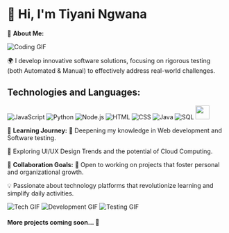 # 👋 Hi, I'm Tiyani Ngwana

🌟 **About Me:**

![Coding GIF](https://media4.giphy.com/media/v1.Y2lkPTc5MGI3NjExZTh5djd2djRldWszY3pyYTAzbW5sNTk4eGIyemU3bXpmd3Z0dDQxaiZlcD12MV9pbnRlcm5hbF9naWZfYnlfaWQmY3Q9Zw/4rZA5D22301iMgrUNd/giphy.gif)

🌍 I develop innovative software solutions, focusing on rigorous testing (both Automated & Manual) to effectively address real-world challenges.

## Technologies and Languages:

![JavaScript](https://skillicons.dev/icons?i=js)
![Python](https://skillicons.dev/icons?i=python)
![Node.js](https://skillicons.dev/icons?i=nodejs)
![HTML](https://skillicons.dev/icons?i=html)
![CSS](https://skillicons.dev/icons?i=css)
![Java](https://skillicons.dev/icons?i=java)
![SQL](https://skillicons.dev/icons?i=mysql)
<img height="32" width="32" src="https://cdn.jsdelivr.net/npm/simple-icons@v13/icons/jira.svg" />

🌱 **Learning Journey:**
🔐 Deepening my knowledge in Web development and Software testing.

🎨 Exploring UI/UX Design Trends and the potential of Cloud Computing.

👯 **Collaboration Goals:**
🤝 Open to working on projects that foster personal and organizational growth.

💡 Passionate about technology platforms that revolutionize learning and simplify daily activities.

![Tech GIF](https://media.giphy.com/media/3o7TKY0b4G4vBcZlJ6/giphy.gif)
![Development GIF](https://media.giphy.com/media/xT9IgG50LZcC9r6s0s/giphy.gif)
![Testing GIF](https://media.giphy.com/media/3o7TKSzU8cKZ6I5f9S/giphy.gif)

#### More projects coming soon... 📇

<!--
**ngwanatiyani/ngwanatiyani** is a ✨ _special_ ✨ repository because its `README.md` (this file) appears on your GitHub profile.
-->
